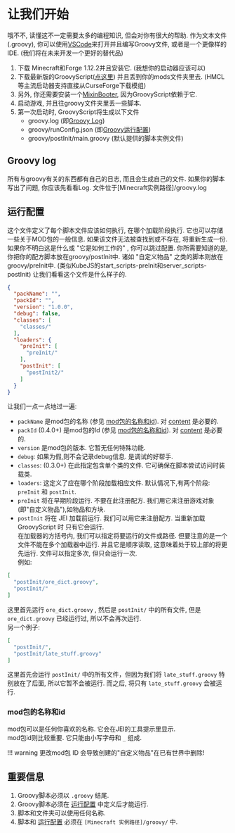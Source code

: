 # 让我们开始

哦不不, 读懂这不一定需要太多的编程知识, 但会对你有很大的帮助.
作为文本文件(.groovy), 你可以使用[VSCode](https://code.visualstudio.com/)来打开并且编写Groovy文件, 或者是一个更像样的IDE. (我们将在未来开发一个更好的替代品)

1. 下载 Minecraft和Forge 1.12.2并且安装它. (我想你的启动器应该可以)
2. 下载最新版的GroovyScript([点这里](https://www.curseforge.com/minecraft/mc-mods/groovyscript/files))
   并且丢到你的mods文件夹里去. (HMCL等主流启动器支持直接从CurseForge下载模组)
3. 另外, 你还需要安装一个[MixinBooter](https://www.curseforge.com/minecraft/mc-mods/mixin-booter/files), 因为GroovyScript依赖于它.
4. 启动游戏, 并且往groovy文件夹里丢一些脚本.
5. 第一次启动时, GroovyScript将生成以下文件
    - groovy.log (即[Groovy Log](#groovy-log))
    - groovy/runConfig.json (即[Groovy运行配置](#run-config))
    - groovy/postInit/main.groovy (默认提供的脚本实例文件)

## Groovy log

所有与groovy有关的东西都有自己的日志, 而且会生成自己的文件.
如果你的脚本写出了问题, 你应该先看看Log. 文件位于[Minecraft实例路径]/groovy.log

## 运行配置
这个文件定义了每个脚本文件应该如何执行, 在哪个加载阶段执行.
它也可以存储一些关于MOD包的一般信息.
如果该文件无法被查找到或不存在, 将重新生成一份.
如果你不明白这是什么或 "它是如何工作的" , 你可以跳过配置.
你所需要知道的是, 你把你的配方脚本放在groovy/postInit中.
诸如 "自定义物品" 之类的脚本则放在groovy/preInit中.
(类似KubeJS的start_scripts-preInit和server_scripts-postInit)
让我们看看这个文件是什么样子的.

````json
{
  "packName": "",
  "packId": "",
  "version": "1.0.0",
  "debug": false,
  "classes": [
    "classes/"
  ],
  "loaders": {
    "preInit": [
      "preInit/"
    ],
    "postInit": [
      "postInit2/"
    ]
  }
}
````

让我们一点一点地过一遍: <br>

- `packName` 是mod包的名称 (参见 [mod包的名称和id](#pack-name-and-id)). 对 [content](../groovyscript/content/content.md) 是必要的. <br>
- `packId` (0.4.0+) 是mod包的Id (参见 [mod包的名称和id](#pack-name-and-id)). 对 [content](../groovyscript/content/content.md) 是必要的. <br>
- `version` 是mod包的版本. 它暂无任何特殊功能. <br>
- `debug`: 如果为假,则不会记录debug信息. 是调试的好帮手. <br>
- `classes`: (0.3.0+) 在此指定包含单个类的文件. 它可确保在脚本尝试访问时装载类. <br>
- `loaders`: 这定义了应在哪个阶段加载相应文件. 默认情况下,有两个阶段: `preInit`
  和 `postInit`. <br>
- `preInit` 将在早期阶段运行. 不要在此注册配方. 我们用它来注册游戏对象(即"自定义物品"),如物品和方块. <br>
- `postInit` 将在 JEI 加载前运行. 我们可以用它来注册配方. 当重新加载 GroovyScript 时 只有它会运行.<br>
在加载器的方括号内, 我们可以指定将要运行的文件或路径. 但要注意的是一个文件不能在多个加载器中运行.
并且它是顺序读取, 这意味着处于较上部的将更先运行. 文件可以指定多次, 但只会运行一次. <br>
例如:

````json
[
  "postInit/ore_dict.groovy",
  "postInit/"
]
````

这里首先运行 `ore_dict.groovy` , 然后是 `postInit/` 中的所有文件, 但是 `ore_dict.groovy` 已经运行过, 所以不会再次运行. <br>
另一个例子:

````json
[
  "postInit/",
  "postInit/late_stuff.groovy"
]
````

这里首先会运行 `postInit/` 中的所有文件，但因为我们将 `late_stuff.groovy` 特别放在了后面, 所以它暂不会被运行. 而之后, 将只有 `late_stuff.groovy` 会被运行.

### mod包的名称和id

mod包可以是任何你喜欢的名称. 它会在JEI的工具提示里显示. <br>
mod包id则比较重要. 它只能由小写字母和 `_` 组成.

!!! warning
    更改mod包 ID 会导致创建的"自定义物品"在已有世界中删除!

## 重要信息

1. Groovy脚本必须以 `.groovy` 结尾.
2. Groovy脚本必须在 [运行配置](#run-config) 中定义后才能运行.
3. 脚本和文件夹可以使用任何名称.
4. 脚本和 [运行配置](#run-config) 必须在 `[Minecraft 实例路径]/groovy/` 中.

